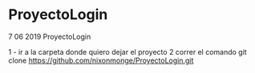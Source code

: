 # ProyectoLogin
7 06 2019 ProyectoLogin

1 - ir a la carpeta donde quiero dejar el proyecto
2 correr el comando git clone https://github.com/nixonmonge/ProyectoLogin.git
